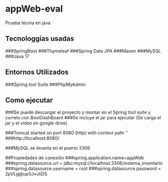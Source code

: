 # appWeb-eval

Prueba técnia en java

## Tecnologgías usadas

###SpringBoot
###Thymeleaf
###Spring Data JPA
###Maven
###MySQL
###Java 17

## Entornos Utilizados
###Spring tool Suite
###PhpMyAdmin


## Como ejecutar
###Se puede descargar el proyecto y montar en el Spring tool suite y correlo con BootDashBoard
###Se incluye el jar para ejecutar  (Se carga el jar y el video en google drive)

###Tomcat started on port 8080 (http) with context path ''
###http://localhost:8080/

###MySQL se levanta en el puerto 3306

##Propiedades de conexión
###spring.application.name=appWeb
###spring.datasource.url = jdbc:mysql://localhost:3306/sistema_inventario
###spring.datasource.username = root
###spring.datasource.password = 2pVLg@up0JvuIiDS
